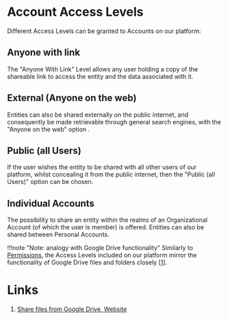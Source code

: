 # Account Access Levels

Different Access Levels can be granted to Accounts on our platform:

## Anyone with link

The "Anyone With Link" Level <i class="zmdi zmdi-link zmdi-hc-border"></i> allows any user holding a copy of the shareable link to access the entity and the data associated with it.  

## External (Anyone on the web)

Entities can also be shared externally on the public internet, and consequently be made retrievable through general search engines, with the  "Anyone on the web" option <i class="zmdi zmdi-globe zmdi-hc-border"></i>.

## Public (all Users)

If the user wishes the entity to be shared with all other users of our platform, whilst concealing it from the public internet, then the "Public (all Users)" option <i class="zmdi zmdi-accounts-alt zmdi-hc-border"></i> can be chosen.

## Individual Accounts

The possibility to share an entity within the realms of an Organizational Account (of which the user is member) is offered. Entities can also be shared between Personal Accounts.


!!!note  "Note: analogy with Google Drive functionality"
    Similarly to [Permissions](/entities-general/permissions.md), the Access Levels included on our platform mirror the functionality of Google Drive files and folders  closely [[1](#links)]. 

# Links

1. [Share files from Google Drive, Website](https://support.google.com/drive/answer/2494822)

